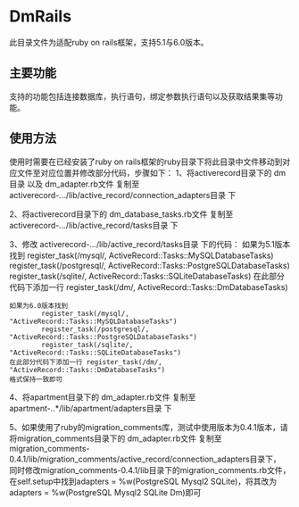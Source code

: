 # DmRails

此目录文件为适配ruby on rails框架，支持5.1与6.0版本。



## 主要功能

支持的功能包括连接数据库，执行语句，绑定参数执行语句以及获取结果集等功能。



## 使用方法

使用时需要在已经安装了ruby on rails框架的ruby目录下将此目录中文件移动到对应文件至对应位置并修改部分代码，步骤如下：
  1、将activerecord目录下的 dm目录 以及 dm_adapter.rb文件 复制至 activerecord-*.*.*.*/lib/active_record/connection_adapters目录 下

  2、将activerecord目录下的 dm_database_tasks.rb文件 复制至 activerecord-*.*.*.*/lib/active_record/tasks目录 下

  3、修改 activerecord-*.*.*.*/lib/active_record/tasks目录 下的代码：
	如果为5.1版本找到
			register_task(/mysql/,        ActiveRecord::Tasks::MySQLDatabaseTasks)
			register_task(/postgresql/,   ActiveRecord::Tasks::PostgreSQLDatabaseTasks)
			register_task(/sqlite/,       ActiveRecord::Tasks::SQLiteDatabaseTasks)
	在此部分代码下添加一行 register_task(/dm/,           ActiveRecord::Tasks::DmDatabaseTasks)
	
	如果为6.0版本找到
			register_task(/mysql/,        "ActiveRecord::Tasks::MySQLDatabaseTasks")
			register_task(/postgresql/,   "ActiveRecord::Tasks::PostgreSQLDatabaseTasks")
			register_task(/sqlite/,       "ActiveRecord::Tasks::SQLiteDatabaseTasks")
	在此部分代码下添加一行 register_task(/dm/,           "ActiveRecord::Tasks::DmDatabaseTasks")
	格式保持一致即可

  4、将apartment目录下的 dm_adapter.rb文件 复制至 apartment-*.*.*/lib/apartment/adapters目录 下

  5、如果使用了ruby的migration_comments库，测试中使用版本为0.4.1版本，请将migration_comments目录下的 dm_adapter.rb文件 复制至migration_comments-0.4.1/lib/migration_comments/active_record/connection_adapters目录下，
        同时修改migration_comments-0.4.1/lib目录下的migration_comments.rb文件，在self.setup中找到adapters = %w(PostgreSQL Mysql2 SQLite)，将其改为adapters = %w(PostgreSQL Mysql2 SQLite Dm)即可